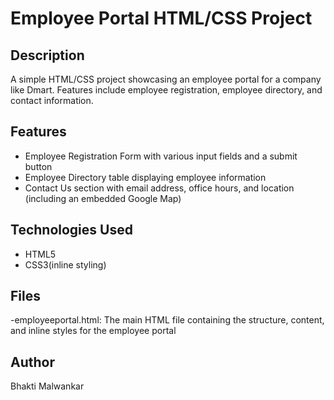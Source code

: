 
# Employee Portal HTML/CSS Project

## Description

A simple HTML/CSS project showcasing an employee portal for a company like Dmart. Features include employee registration, employee directory, and contact information.

## Features

- Employee Registration Form with various input fields and a submit button
- Employee Directory table displaying employee information
- Contact Us section with email address, office hours, and location (including an embedded Google Map)

## Technologies Used

- HTML5
- CSS3(inline styling)

## Files

-employeeportal.html: The main HTML file containing the structure, content, and inline styles for the employee portal


## Author
Bhakti Malwankar
